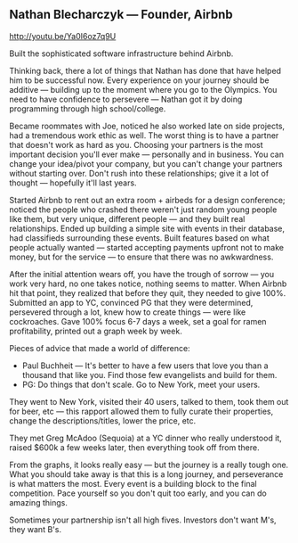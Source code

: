 ## Nathan Blecharczyk — Founder, Airbnb

http://youtu.be/Ya0I6oz7q9U

Built the sophisticated software infrastructure behind Airbnb.

Thinking back, there a lot of things that Nathan has done that have helped him to be successful now. Every experience on your journey should be additive — building up to the moment where you go to the Olympics. You need to have confidence to persevere — Nathan got it by doing programming through high school/college.

Became roommates with Joe, noticed he also worked late on side projects, had a tremendous work ethic as well. The worst thing is to have a partner that doesn't work as hard as you. Choosing your partners is the most important decision you'll ever make — personally and in business. You can change your idea/pivot your company, but you can't change your partners without starting over. Don't rush into these relationships; give it a lot of thought — hopefully it'll last years.

Started Airbnb to rent out an extra room + airbeds for a design conference; noticed the people who crashed there weren't just random young people like them, but very unique, different people — and they built real relationships. Ended up building a simple site with events in their database, had classifieds surrounding these events. Built features based on what people actually wanted — started accepting payments upfront not to make money, but for the service — to ensure that there was no awkwardness.

After the initial attention wears off, you have the trough of sorrow — you work very hard, no one takes notice, nothing seems to matter. When Airbnb hit that point, they realized that before they quit, they needed to give 100%. Submitted an app to YC, convinced PG that they were determined, persevered through a lot, knew how to create things — were like cockroaches. Gave 100% focus 6-7 days a week, set a goal for ramen profitability, printed out a graph week by week.

Pieces of advice that made a world of difference:

* Paul Buchheit — It's better to have a few users that love you than a thousand that like you. Find those few evangelists and build for them.
* PG: Do things that don't scale. Go to New York, meet your users.

They went to New York, visited their 40 users, talked to them, took them out for beer, etc — this rapport allowed them to fully curate their properties, change the descriptions/titles, lower the price, etc.

They met Greg McAdoo (Sequoia) at a YC dinner who really understood it, raised $600k a few weeks later, then everything took off from there.

From the graphs, it looks really easy — but the journey is a really tough one. What you should take away is that this is a long journey, and perseverance is what matters the most. Every event is a building block to the final competition. Pace yourself so you don't quit too early, and you can do amazing things.

Sometimes your partnership isn't all high fives.
Investors don't want M's, they want B's.

